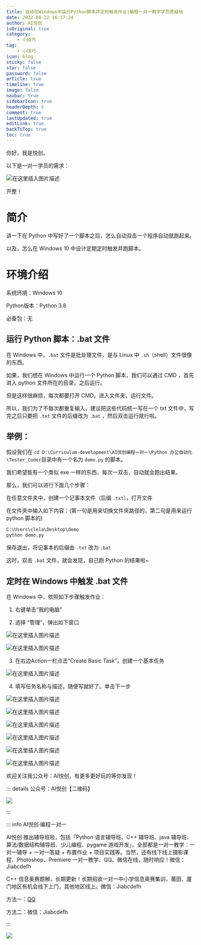 ```yaml
---
title: 自动在Windows中运行Python脚本并定时触发作业|编程一对一教学学员答疑帖
date: 2022-08-22 16:17:24
author: AI悦创
isOriginal: true
category: 
    - 小技巧
tag:
    - 小技巧
icon: blog
sticky: false
star: false
password: false
article: true
timeline: true
image: false
navbar: true
sidebarIcon: true
headerDepth: 5
comment: true
lastUpdated: true
editLink: true
backToTop: true
toc: true
---
```


你好，我是悦创。

以下是一对一学员的需求：

![在这里插入图片描述](./07.assets/915b1e19ec4d406f90b089f9a91b28cb.png)

开整！

# 简介

讲一下在 Python 中写好了一个脚本之后，怎么自动双击一个程序自动就跑起来。

以及，怎么在 Windows 10 中设计定期定时触发并跑脚本。

#   环境介绍

系统环境：Windows 10

Python版本：Python 3.8

必备包：无

## 运行 Python 脚本：.bat 文件
在 Windows 中，`.bat` 文件是批处理文件，是与 Linux 中 `.sh`（shell）文件很像的东西。

如果，我们想在 Windows 中运行一个 Python 脚本，我们可以通过 CMD ，首先进入 python 文件所在的目录，之后运行。

但是这样很麻烦，每次都要打开 CMD，进入文件夹，运行文件。

所以，我们为了不每次都重复输入，建议把这些代码统一写在一个 txt 文件中，写完之后只要把 `.txt` 文件的后缀改为 `.bat` ，然后双击运行就行啦。

## 举例：
假设我们在 `cd D:\Curriculum-development\AI悦创编程一对一\Python 办公自动化\Tester_Coder`目录中有一个名为 `demo.py` 的脚本。

我们希望能有一个类似 exe 一样的东西，每次一双击，自动就会跑出结果。

那么，我们可以进行下面几个步骤：

在任意文件夹中，创建一个记事本文件（后缀 `.txt`），打开文件

在文件夹中输入如下内容：(第一句是用来切换文件夹路径的，第二句是用来运行 python 脚本的)

```python
C:\Users\clela\Desktop\demo
python demo.py
```

保存退出，将记事本的后缀由 `.txt` 改为 `.bat`

这时，双击 `.bat` 文件，就会发现，自己跑 Python 的结果啦~


## 定时在 Windows 中触发 .bat 文件
在 Windows 中，依照如下步骤触发作业：

1. 右键单击“我的电脑”

2. 选择 “管理”，弹出如下窗口

![在这里插入图片描述](./07.assets/eb34af9712874fcb94b6f09fd090d484.png)

![在这里插入图片描述](./07.assets/5d41cc5bb03848cbb14b8b72bc89ddc1.png)


3. 在右边Action一栏点击“Create Basic Task”，创建一个基本任务

![在这里插入图片描述](./07.assets/8a8304694ee24169a8d816b0a3d34954.png)

4. 填写任务名称与描述，随便写就好了。单击下一步

![在这里插入图片描述](./07.assets/91bc691500734cdeb149bea5dd6d6dd5.png)

![在这里插入图片描述](./07.assets/ba740d7e92f14efa9a8d05717f20e51a.png)

![在这里插入图片描述](./07.assets/04a62a22a3144c8fbeeb16385dac8d4e.png)

![在这里插入图片描述](./07.assets/006f7a6c8efe4966b45ef8f704ef8364.png)

![在这里插入图片描述](./07.assets/79adf27cb52d4918accb1b9e093262de.png)



![在这里插入图片描述](./07.assets/bb2b51d15c534cd1b0e9f18907514b6a.png)

欢迎关注我公众号：AI悦创，有更多更好玩的等你发现！

::: details 公众号：AI悦创【二维码】

![](/gzh.jpg)

:::

::: info AI悦创·编程一对一

AI悦创·推出辅导班啦，包括「Python 语言辅导班、C++ 辅导班、java 辅导班、算法/数据结构辅导班、少儿编程、pygame 游戏开发」，全部都是一对一教学：一对一辅导 + 一对一答疑 + 布置作业 + 项目实践等。当然，还有线下线上摄影课程、Photoshop、Premiere 一对一教学、QQ、微信在线，随时响应！微信：Jiabcdefh

C++ 信息奥赛题解，长期更新！长期招收一对一中小学信息奥赛集训，莆田、厦门地区有机会线下上门，其他地区线上。微信：Jiabcdefh

方法一：[QQ](http://wpa.qq.com/msgrd?v=3&uin=1432803776&site=qq&menu=yes)

方法二：微信：Jiabcdefh

:::

![](/zsxq.jpg)
